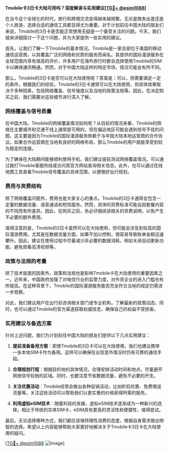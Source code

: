 **Tmobile卡3日卡大陆可用吗？深度解读与实用建议[[TG💪+ @esim1088](https://t.me/s/esim1088)]**

在当今这个全球化的时代，旅行和跨境交流变得越来越频繁。无论是商务出差还是个人旅游，选择合适的通信工具都显得尤为重要。对于计划前往中国大陆的朋友们来说，Tmobile的3日卡是否能正常使用无疑是一个备受关注的问题。今天，我们就来详细探讨一下这个问题，并为大家提供一些实用的建议。

首先，让我们了解一下Tmobile的基本情况。Tmobile是一家总部位于美国的移动通信运营商，以其覆盖广泛的网络和优质的服务而闻名。其提供的国际漫游服务在全球范围内享有很高的评价，许多用户在海外旅行时都会选择使用Tmobile的SIM卡以确保通讯畅通。然而，对于中国大陆这样的特定市场，情况可能会有所不同。

那么，Tmobile的3日卡是否可以在大陆使用呢？答案是：可以，但需要满足一定的条件。根据我们的经验，Tmobile的3日卡通常可以在大陆使用，但具体效果取决于多种因素，包括网络覆盖、信号强度以及当地的政策法规等。因此，在决定购买之前，我们需要对这些细节进行深入了解。

### **网络覆盖与信号质量**

在中国大陆，Tmobile的网络覆盖情况如何呢？从目前的情况来看，Tmobile的网络在主要城市和交通干线上通常是可用的，但在偏远地区可能会遇到信号不佳的问题。这主要是因为Tmobile的国际漫游服务依赖于与中国大陆本地运营商的合作协议。如果合作运营商在当地有良好的网络布局，那么Tmobile的用户就能享受到较为稳定的连接。

为了确保在大陆期间能够顺利使用手机，我们建议提前测试网络覆盖情况。可以通过拨打Tmobile客服热线或访问其官方网站查询相关信息。此外，也可以通过在线地图工具查看Tmobile信号覆盖的具体范围，以便做好出行规划。

### **费用与资费结构**

除了网络覆盖问题外，费用也是大家关心的重点。Tmobile的3日卡通常会包含一定量的数据流量、语音通话和短信服务。然而，具体的资费标准可能会因套餐内容的不同而有所差异。因此，在购买之前，务必仔细阅读相关的资费说明，以免产生不必要的额外费用。

值得注意的是，Tmobile的3日卡虽然可以在大陆使用，但可能会涉及到较高的国际漫游费用。尤其是在数据流量方面，如果不加以控制，很容易导致账单金额迅速攀升。因此，建议在使用过程中尽量减少非必要的数据消耗，例如关闭自动更新功能、避免观看高清视频等。

### **政策与法规的考量**

除了技术层面的因素外，政策和法规也是影响Tmobile卡在大陆使用的重要因素之一。近年来，中国政府加强了对电信行业的监管力度，对外资企业的进入门槛也有所提高。在这种背景下，Tmobile的国际漫游服务能否完全符合当地的规定仍需进一步观察。

对此，我们建议用户在出行前咨询相关部门或专业机构，了解最新的政策动态。同时，也可以通过Tmobile的官方渠道获取权威信息，确保自己的权益不受损害。

### **实用建议与备选方案**

针对上述问题，我们为计划前往中国大陆的朋友们提供以下几点实用建议：

1. **提前准备备用方案**：即使Tmobile的3日卡可以在大陆使用，我们也建议携带一张本地SIM卡作为备用。这样可以确保在出现意外情况时仍有可靠的通信手段。
   
2. **合理规划行程**：根据目的地的具体情况，合理安排活动时间和地点，尽量避开网络信号较弱的区域。同时，也要注意节省数据流量，避免不必要的开支。

3. **关注优惠活动**：Tmobile经常会推出各种促销活动，比如折扣优惠、免费赠送流量等。关注这些活动可以帮助我们以更实惠的价格获得所需的服务。

4. **利用虚拟eSIM技术**：随着科技的发展，虚拟eSIM技术逐渐成为一种新兴的选择。相比于传统的实体SIM卡，eSIM具有更高的灵活性和便捷性，值得尝试。

最后，无论选择哪种方式，我们都应该保持理性消费的态度，根据自身需求做出明智的选择。希望以上内容能够帮助大家更好地解决关于Tmobile卡3日卡在大陆使用的疑问。

[[TG💪+ @esim1088](https://t.me/s/esim1088) ![Image](https://i.postimg.cc/4NQfJmqS/Snipaste-2025-05-13-00-14-12.png)]